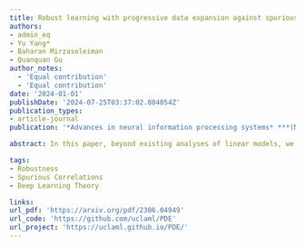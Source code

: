 ```yaml
---
title: Robust learning with progressive data expansion against spurious correlation
authors:
- admin_eq 
- Yu Yang* 
- Baharan Mirzasoleiman
- Quanquan Gu
author_notes:
  - 'Equal contribution'
  - 'Equal contribution'
date: '2024-01-01'
publishDate: '2024-07-25T03:37:02.884054Z'
publication_types:
- article-journal
publication: '*Advances in neural information processing systems* ***(NeurIPS)***'

abstract: In this paper, beyond existing analyses of linear models, we theoretically examine the learning process of a two-layer nonlinear convolutional neural network in the presence of spurious features. Our analysis suggests that imbalanced data groups and easily learnable spurious features can lead to the dominance of spurious features during the learning process. In light of this, we propose a new training algorithm called PDE that efficiently enhances the model's robustness for a better worst-group performance. PDE begins with a group-balanced subset of training data and progressively expands it to facilitate the learning of the core features. 

tags:
- Robustness
- Spurious Correlations
- Deep Learning Theory

links:
url_pdf: 'https://arxiv.org/pdf/2306.04949'
url_code: 'https://github.com/uclaml/PDE'
url_project: 'https://uclaml.github.io/PDE/'
---
```

